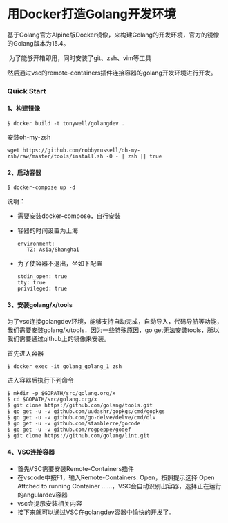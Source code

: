 # 用Docker打造Golang开发环境

​        基于Golang官方Alpine版Docker镜像，来构建Golang的开发环境，官方的镜像的Golang版本为15.4。

​       为了能够开箱即用，同时安装了git、zsh、vim等工具

​       然后通过vsc的remote-containers插件连接容器的golang开发环境进行开发。

### Quick Start

#### 1、构建镜像

```
$ docker build -t tonywell/golangdev .
```

安装oh-my-zsh

```
wget https://github.com/robbyrussell/oh-my-zsh/raw/master/tools/install.sh -O - | zsh || true
```



#### 2、启动容器

```
$ docker-compose up -d
```

说明：

* 需要安装docker-compose，自行安装

* 容器的时间设置为上海

  ```
  environment:
     TZ: Asia/Shanghai
  ```

* 为了使容器不退出，坐如下配置

  ```
  stdin_open: true
  tty: true
  privileged: true
  ```

#### 3、安装golang/x/tools

为了vsc连接golangdev环境，能够支持自动完成，自动导入，代码导航等功能，我们需要安装golang/x/tools，因为一些特殊原因，go get无法安装tools，所以我们需要通过github上的镜像来安装。

首先进入容器

```
$ docker exec -it golang_golang_1 zsh
```

进入容器后执行下列命令

```
$ mkdir -p $GOPATH/src/golang.org/x
$ cd $GOPATH/src/golang.org/x
$ git clone https://github.com/golang/tools.git
$ go get -u -v github.com/uudashr/gopkgs/cmd/gopkgs
$ go get -u -v github.com/go-delve/delve/cmd/dlv
$ go get -u -v github.com/stamblerre/gocode
$ go get -u -v github.com/rogpeppe/godef
$ git clone https://github.com/golang/lint.git
```

#### 4、VSC连接容器

* 首先VSC需要安装Remote-Containers插件
* 在vscode中按F1，输入Remote-Containers: Open，按照提示选择 Open Attched to running Container ……，VSC会自动识别出容器，选择正在运行的angulardev容器
* vsc会提示安装相关内容
* 接下来就可以通过VSC在golangdev容器中愉快的开发了。